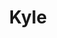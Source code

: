 ---
pid: FS326
title: Kyle
location_transcription: 
zipcode: 
outside_phl: 
neighborhood: 
age: 
age_range: 
instagram: 
image_file_name: FS_326.jpg
proposal_transcription: 
topic: Unknown
topic_summary: '0'
type: Other No Form
keywords_other: 
credit: 
image_labels: 
twitter: 
facebook: 
permalink: "/monuments/fs326/"
layout: item-page
---